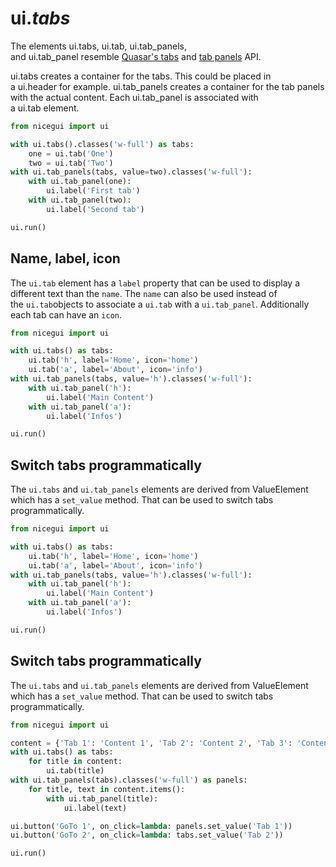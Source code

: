 # ui._tabs_

The elements ui.tabs, ui.tab, ui.tab_panels, and ui.tab_panel resemble [Quasar's tabs](https://quasar.dev/vue-components/tabs) and [tab panels](https://quasar.dev/vue-components/tab-panels) API.

ui.tabs creates a container for the tabs. This could be placed in a ui.header for example. ui.tab_panels creates a container for the tab panels with the actual content. Each ui.tab_panel is associated with a ui.tab element.

```python
from nicegui import ui

with ui.tabs().classes('w-full') as tabs:
    one = ui.tab('One')
    two = ui.tab('Two')
with ui.tab_panels(tabs, value=two).classes('w-full'):
    with ui.tab_panel(one):
        ui.label('First tab')
    with ui.tab_panel(two):
        ui.label('Second tab')

ui.run()
```

## Name, label, icon
[](https://nicegui.io/documentation/tabs#name__label__icon)

The `ui.tab` element has a `label` property that can be used to display a different text than the `name`. The `name` can also be used instead of the `ui.tab`objects to associate a `ui.tab` with a `ui.tab_panel`. Additionally each tab can have an `icon`.

```python
from nicegui import ui

with ui.tabs() as tabs:
    ui.tab('h', label='Home', icon='home')
    ui.tab('a', label='About', icon='info')
with ui.tab_panels(tabs, value='h').classes('w-full'):
    with ui.tab_panel('h'):
        ui.label('Main Content')
    with ui.tab_panel('a'):
        ui.label('Infos')

ui.run()
```

## Switch tabs programmatically
[](https://nicegui.io/documentation/tabs#switch_tabs_programmatically)

The `ui.tabs` and `ui.tab_panels` elements are derived from ValueElement which has a `set_value` method. That can be used to switch tabs programmatically.

```python
from nicegui import ui

with ui.tabs() as tabs:
    ui.tab('h', label='Home', icon='home')
    ui.tab('a', label='About', icon='info')
with ui.tab_panels(tabs, value='h').classes('w-full'):
    with ui.tab_panel('h'):
        ui.label('Main Content')
    with ui.tab_panel('a'):
        ui.label('Infos')

ui.run()
```

## Switch tabs programmatically
[](https://nicegui.io/documentation/tabs#switch_tabs_programmatically)

The `ui.tabs` and `ui.tab_panels` elements are derived from ValueElement which has a `set_value` method. That can be used to switch tabs programmatically.

```python
from nicegui import ui

content = {'Tab 1': 'Content 1', 'Tab 2': 'Content 2', 'Tab 3': 'Content 3'}
with ui.tabs() as tabs:
    for title in content:
        ui.tab(title)
with ui.tab_panels(tabs).classes('w-full') as panels:
    for title, text in content.items():
        with ui.tab_panel(title):
            ui.label(text)

ui.button('GoTo 1', on_click=lambda: panels.set_value('Tab 1'))
ui.button('GoTo 2', on_click=lambda: tabs.set_value('Tab 2'))

ui.run()
```

